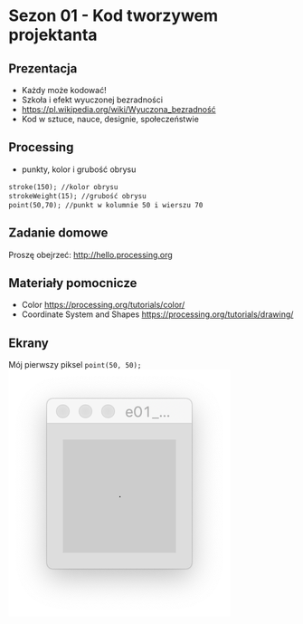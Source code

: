 # Sezon 01 - Kod tworzywem projektanta

## Prezentacja
- Każdy może kodować!
- Szkoła i efekt wyuczonej bezradności
- https://pl.wikipedia.org/wiki/Wyuczona_bezradność
- Kod w sztuce, nauce, designie, społeczeństwie

## Processing 
- punkty, kolor i grubość obrysu
```Processing
stroke(150); //kolor obrysu
strokeWeight(15); //grubość obrysu
point(50,70); //punkt w kolumnie 50 i wierszu 70
```

## Zadanie domowe
Proszę obejrzeć: http://hello.processing.org
 
## Materiały pomocnicze
- Color
https://processing.org/tutorials/color/
- Coordinate System and Shapes
https://processing.org/tutorials/drawing/

## Ekrany

Mój pierwszy piksel `point(50, 50);`
![pierwszy piksel](e01_mojPierwszyPixel.png)

